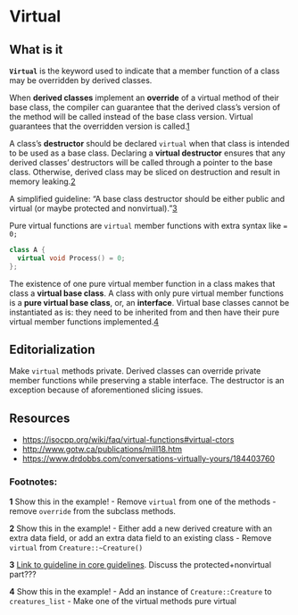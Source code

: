 # Virtual

## What is it

**`Virtual`** is the keyword used to indicate that a member function of a class may be overridden by derived classes.

When **derived classes** implement an **override** of a virtual method of their base class, the compiler can guarantee that the derived class’s version of the method will be called instead of the base class version. Virtual guarantees that the overridden version is called.[1](#fn1)

A class’s **destructor** should be declared `virtual` when that class is intended to be used as a base class. Declaring a **virtual destructor** ensures that any derived classes’ destructors will be called through a pointer to the base class. Otherwise, derived class may be sliced on destruction and result in memory leaking.[2](#fn2)

A simplified guideline: “A base class destructor should be either public and virtual (or maybe protected and nonvirtual).”[3](#fn3)

Pure virtual functions are `virtual` member functions with extra syntax like `= 0;`

```cpp
class A {
  virtual void Process() = 0;
};
```

The existence of one pure virtual member function in a class makes that class a **virtual base class**. A class with only pure virtual member functions is a **pure virtual base class**, or, an **interface**. Virtual base classes cannot be instantiated as is: they need to be inherited from and then have their pure virtual member functions implemented.[4](#fn4)

## Editorialization

Make `virtual` methods private. Derived classes can override private member functions while preserving a stable interface. The destructor is an exception because of aforementioned slicing issues.

## Resources
- https://isocpp.org/wiki/faq/virtual-functions#virtual-ctors
- http://www.gotw.ca/publications/mill18.htm
- https://www.drdobbs.com/conversations-virtually-yours/184403760

### Footnotes:

<b id="fn1">1</b>
Show this in the example!
    - Remove `virtual` from one of the methods
    - remove `override` from the subclass methods.

<b id="fn2">2</b>
Show this in the example!
    - Either add a new derived creature with an extra data field, or add an extra data field to an existing class
    - Remove `virtual` from `Creature::~Creature()`

<b id="fn3">3</b>
[Link to guideline in core guidelines](http://isocpp.github.io/CppCoreGuidelines/CppCoreGuidelines#c35-a-base-class-destructor-should-be-either-public-and-virtual-or-protected-and-non-virtual). Discuss the protected+nonvirtual part???

<b id="fn4">4</b>
Show this in the example!
    - Add an instance of `Creature::Creature` to `creatures_list`
    - Make one of the virtual methods pure virtual

